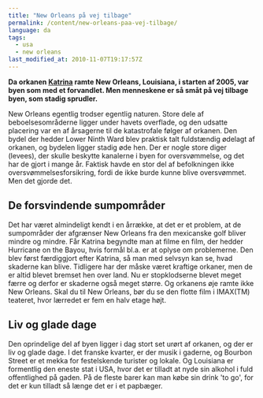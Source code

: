 ```yaml
---
title: "New Orleans på vej tilbage"
permalink: /content/new-orleans-paa-vej-tilbage/
language: da
tags:
  - usa
  - new orleans
last_modified_at: 2010-11-07T19:17:57Z
---
```


**Da orkanen [Katrina](https://en.wikipedia.org/wiki/Hurricane_Katrina) ramte New Orleans, Louisiana, i starten af 2005, var byen som med et forvandlet. Men menneskene er så småt på vej tilbage byen, som stadig sprudler.**

New Orleans egentlig trodser egentlig naturen. Store dele af beboelsesområderne ligger under havets overflade, og den udsatte placering var en af årsagerne til de katastrofale følger af orkanen. Den bydel der hedder Lower Ninth Ward blev praktisk talt fuldstændig ødelagt af orkanen, og bydelen ligger stadig øde hen. Der er nogle store diger (levees), der skulle beskytte kanalerne i byen for oversvømmelse, og det har de gjort i mange år. Faktisk havde en stor del af befolkningen ikke oversvømmelsesforsikring, fordi de ikke burde kunne blive oversvømmet. Men det gjorde det.

De forsvindende sumpområder
---------------------------

Det har været almindeligt kendt i en årrække, at det er et problem, at de sumpområder der afgrænser New Orleans fra den mexicanske golf bliver mindre og mindre. Får Katrina begyndte man at filme en film, der hedder Hurricane on the Bayou, hvis formål bl.a. er at oplyse om problemerne. Den blev først færdiggjort efter Katrina, så man med selvsyn kan se, hvad skaderne kan blive. Tidligere har der måske været kraftige orkaner, men de er altid blevet bremset hen over land. Nu er stopklodserne blevet meget færre og derfor er skaderne også meget større. Og orkanens øje ramte ikke New Orleans. Skal du til New Orleans, bør du se den flotte film i IMAX(TM) teateret, hvor lærredet er fem en halv etage højt.

Liv og glade dage
-----------------

Den oprindelige del af byen ligger i dag stort set urørt af orkanen, og der er liv og glade dage. I det franske kvarter, er der musik i gaderne, og Bourbon Street er et mekka for festelskende turister og lokale. Og Louisiana er formentlig den eneste stat i USA, hvor det er tilladt at nyde sin alkohol i fuld offentlighed på gaden. På de fleste barer kan man købe sin drink 'to go', for det er kun tilladt så længe det er i et papbæger.
